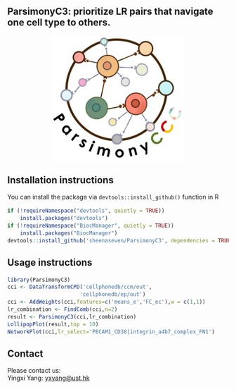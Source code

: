 ## ParsimonyC3: prioritize LR pairs that navigate one cell type to others. 

<p align="center">
  <img width="300"  src="logo.png">
</p>
    
## Installation instructions
You can install the package via `devtools::install_github()` function in R
```R
if (!requireNamespace("devtools", quietly = TRUE))
    install.packages("devtools")
if (!requireNamespace("BiocManager", quietly = TRUE))
    install.packages("BiocManager")
devtools::install_github('sheenaseven/ParsimonyC3', dependencies = TRUE)
```
## Usage instructions
```R
library(ParsimonyC3)
cci <- DataTransformCPD('cellphonedb/ccm/out',
                       'cellphonedb/ep/out')
cci <- AddWeights(cci,features=c('means_e','FC_ec'),w = c(1,1))
lr_combination <- FindComb(cci,n=2)
result <- ParsimonyC3(cci,lr_combination)
LollipopPlot(result,top = 10)
NetworkPlot(cci,lr_select='PECAM1_CD38|integrin_a4b7_complex_FN1')
```

## Contact
Please contact us:  
Yingxi Yang: yxyang@ust.hk
